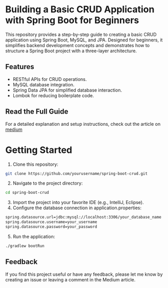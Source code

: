 # Building a Basic CRUD Application with Spring Boot for Beginners

This repository provides a step-by-step guide to creating a basic CRUD application using
Spring Boot, MySQL, and JPA. Designed for beginners, it simplifies backend development
concepts and demonstrates how to structure a Spring Boot project with a three-layer architecture.

## Features
 - RESTful APIs for CRUD operations.
 - MySQL database integration.
 - Spring Data JPA for simplified database interaction.
 - Lombok for reducing boilerplate code.

## Read the Full Guide
For a detailed explanation and setup instructions, check out the article on [medium](https://medium.com/@gosucode/building-a-basic-crud-application-with-spring-boot-for-beginners-fe212df06fa6)

# Getting Started

1. Clone this repository:
```bash
git clone https://github.com/yourusername/spring-boot-crud.git
```

2. Navigate to the project directory:
```bash
cd spring-boot-crud
```

3. Import the project into your favorite IDE (e.g., IntelliJ, Eclipse).
4. Configure the database connection in application.properties:
```bash
spring.datasource.url=jdbc:mysql://localhost:3306/your_database_name
spring.datasource.username=your_username
spring.datasource.password=your_password
```
5. Run the application:
```bash
./gradlew bootRun
```

## Feedback
If you find this project useful or have any feedback, please let me know by creating an issue or leaving a comment in the Medium article.
